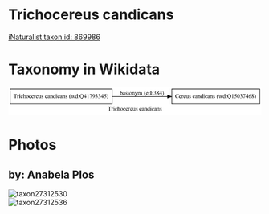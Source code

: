 
Trichocereus candicans
======================
  
[iNaturalist taxon id: 869986](https://www.inaturalist.org/taxa/869986)
# Taxonomy in Wikidata
  
![Trichocereus candicans](../wikidata_schemas/Trichocereus_candicans.gv.png)
# Photos

## by: Anabela Plos
  
![taxon27312530](https://inaturalist-open-data.s3.amazonaws.com/photos/30287943/medium.jpeg)  
![taxon27312536](https://inaturalist-open-data.s3.amazonaws.com/photos/30287960/medium.jpeg)